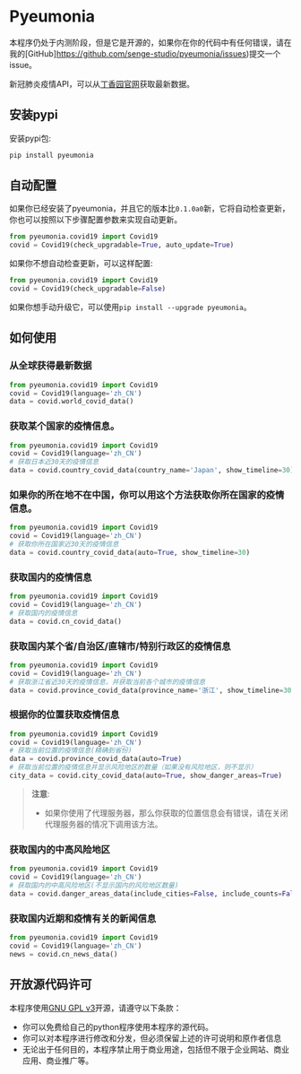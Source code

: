 # Pyeumonia

本程序仍处于内测阶段，但是它是开源的，如果你在你的代码中有任何错误，请在我的[GitHub]https://github.com/senge-studio/pyeumonia/issues)提交一个issue。

新冠肺炎疫情API，可以从[丁香园官网](https://ncov.dxy.cn/ncovh5/view/pneumonia)获取最新数据。

## 安装pypi

安装pypi包:

```bash
pip install pyeumonia
```

## 自动配置

如果你已经安装了pyeumonia，并且它的版本比`0.1.0a0`新，它将自动检查更新，你也可以按照以下步骤配置参数来实现自动更新。

```python
from pyeumonia.covid19 import Covid19
covid = Covid19(check_upgradable=True, auto_update=True)
```

如果你不想自动检查更新，可以这样配置:

```python
from pyeumonia.covid19 import Covid19
covid = Covid19(check_upgradable=False)
```

如果你想手动升级它，可以使用`pip install --upgrade pyeumonia`。

## 如何使用

### 从全球获得最新数据

```python
from pyeumonia.covid19 import Covid19
covid = Covid19(language='zh_CN')
data = covid.world_covid_data()
```

### 获取某个国家的疫情信息。

```python
from pyeumonia.covid19 import Covid19
covid = Covid19(language='zh_CN')
# 获取日本近30天的疫情信息
data = covid.country_covid_data(country_name='Japan', show_timeline=30)
```

### 如果你的所在地不在中国，你可以用这个方法获取你所在国家的疫情信息。
```python
from pyeumonia.covid19 import Covid19
covid = Covid19(language='zh_CN')
# 获取你所在国家近30天的疫情信息
data = covid.country_covid_data(auto=True, show_timeline=30)
```

### 获取国内的疫情信息

```python
from pyeumonia.covid19 import Covid19
covid = Covid19(language='zh_CN')
# 获取国内的疫情信息
data = covid.cn_covid_data()
```

### 获取国内某个省/自治区/直辖市/特别行政区的疫情信息

```python
from pyeumonia.covid19 import Covid19
covid = Covid19(language='zh_CN')
# 获取浙江省近30天的疫情信息，并获取当前各个城市的疫情信息
data = covid.province_covid_data(province_name='浙江', show_timeline=30, include_cities=True)
```

### 根据你的位置获取疫情信息
```python
from pyeumonia.covid19 import Covid19
covid = Covid19(language='zh_CN')
# 获取当前位置的疫情信息(精确到省份)
data = covid.province_covid_data(auto=True)
# 获取当前位置的疫情信息并显示风险地区的数量（如果没有风险地区，则不显示）
city_data = covid.city_covid_data(auto=True, show_danger_areas=True)
```

> **注意**:
>- 如果你使用了代理服务器，那么你获取的位置信息会有错误，请在关闭代理服务器的情况下调用该方法。

### 获取国内的中高风险地区

```python
from pyeumonia.covid19 import Covid19
covid = Covid19(language='zh_CN')
# 获取国内的中高风险地区(不显示国内的风险地区数量)
data = covid.danger_areas_data(include_cities=False, include_counts=False, include_danger_areas=True)
```

### 获取国内近期和疫情有关的新闻信息
```python
from pyeumonia.covid19 import Covid19
covid = Covid19(language='zh_CN')
news = covid.cn_news_data()
```

## 开放源代码许可

本程序使用[GNU GPL v3](https://jxself.org/translations/gpl-3.zh.shtml)开源，请遵守以下条款：

- 你可以免费给自己的python程序使用本程序的源代码。
- 你可以对本程序进行修改和分发，但必须保留上述的许可说明和原作者信息
- 无论出于任何目的，本程序禁止用于商业用途，包括但不限于企业网站、商业应用、商业推广等。
